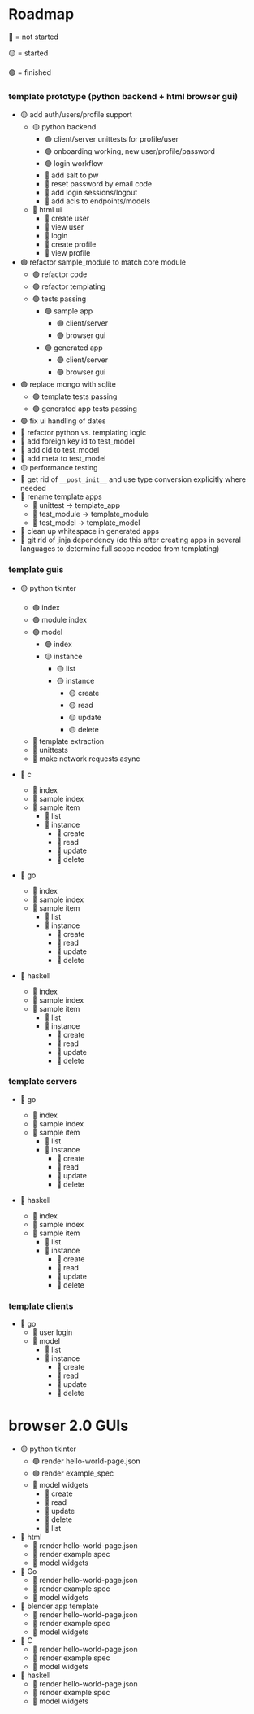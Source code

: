 # Roadmap

🔴 = not started

🟡 = started

🟢 = finished

### template prototype (python backend + html browser gui)
* 🟡 add auth/users/profile support
    * 🟡 python backend
        * 🟢 client/server unittests for profile/user
        * 🟢 onboarding working, new user/profile/password
        * 🟢 login workflow
        * 🔴 add salt to pw
        * 🔴 reset password by email code
        * 🔴 add login sessions/logout
        * 🔴 add acls to endpoints/models
    * 🔴 html ui
        * 🔴 create user
        * 🔴 view user
        * 🔴 login
        * 🔴 create profile
        * 🔴 view profile
* 🟢 refactor sample_module to match core module
    * 🟢 refactor code
    * 🟢 refactor templating
    * 🟢 tests passing
        * 🟢 sample app
            * 🟢 client/server
            * 🟢 browser gui
        * 🟢 generated app
            * 🟢 client/server
            * 🟢 browser gui
* 🟢 replace mongo with sqlite
    * 🟢 template tests passing
    * 🟢 generated app tests passing
* 🟢 fix ui handling of dates
* 🔴 refactor python vs. templating logic
* 🔴 add foreign key id to test_model
* 🔴 add cid to test_model
* 🔴 add meta to test_model
* 🟡 performance testing
* 🔴 get rid of `__post_init__` and use type conversion explicitly where needed
* 🔴 rename template apps
    * 🔴 unittest -> template_app
    * 🔴 test_module -> template_module
    * 🔴 test_model -> template_model
* 🔴 clean up whitespace in generated apps
* 🔴 git rid of jinja dependency (do this after creating apps in several languages to determine full scope needed from templating)
    
### template guis

* 🟡 python tkinter
    * 🟢 index
    * 🟢 module index
    * 🟢 model
        * 🟢 index
        * 🟡 instance
            * 🟡 list
            * 🟡 instance
                * 🟡 create
                * 🟡 read
                * 🟡 update
                * 🟡 delete
    * 🔴 template extraction 
    * 🔴 unittests
    * 🔴 make network requests async

* 🔴 c 
    * 🔴 index
    * 🔴 sample index
    * 🔴 sample item
        * 🔴 list
        * 🔴 instance
            * 🔴 create
            * 🔴 read
            * 🔴 update
            * 🔴 delete

* 🔴 go
    * 🔴 index
    * 🔴 sample index
    * 🔴 sample item
        * 🔴 list
        * 🔴 instance
            * 🔴 create
            * 🔴 read
            * 🔴 update
            * 🔴 delete

* 🔴 haskell
    * 🔴 index
    * 🔴 sample index
    * 🔴 sample item
        * 🔴 list
        * 🔴 instance
            * 🔴 create
            * 🔴 read
            * 🔴 update
            * 🔴 delete

### template servers
* 🔴 go
    * 🔴 index
    * 🔴 sample index
    * 🔴 sample item
        * 🔴 list
        * 🔴 instance
            * 🔴 create
            * 🔴 read
            * 🔴 update
            * 🔴 delete

* 🔴 haskell
    * 🔴 index
    * 🔴 sample index
    * 🔴 sample item
        * 🔴 list
        * 🔴 instance
            * 🔴 create
            * 🔴 read
            * 🔴 update
            * 🔴 delete

### template clients
* 🔴 go
    * 🔴 user login
    * 🔴 model
        * 🔴 list
        * 🔴 instance
            * 🔴 create
            * 🔴 read
            * 🔴 update
            * 🔴 delete

# browser 2.0 GUIs
* 🟡 python tkinter
    * 🟢 render hello-world-page.json
    * 🟢 render example_spec
    * 🔴 model widgets
        * 🔴 create
        * 🔴 read
        * 🔴 update
        * 🔴 delete
        * 🔴 list
* 🔴 html
    * 🔴 render hello-world-page.json
    * 🔴 render example spec
    * 🔴 model widgets
* 🔴 Go
    * 🔴 render hello-world-page.json
    * 🔴 render example spec
    * 🔴 model widgets
* 🔴 blender app template
    * 🔴 render hello-world-page.json
    * 🔴 render example spec
    * 🔴 model widgets
* 🔴 C
    * 🔴 render hello-world-page.json
    * 🔴 render example spec
    * 🔴 model widgets
* 🔴 haskell
    * 🔴 render hello-world-page.json
    * 🔴 render example spec
    * 🔴 model widgets